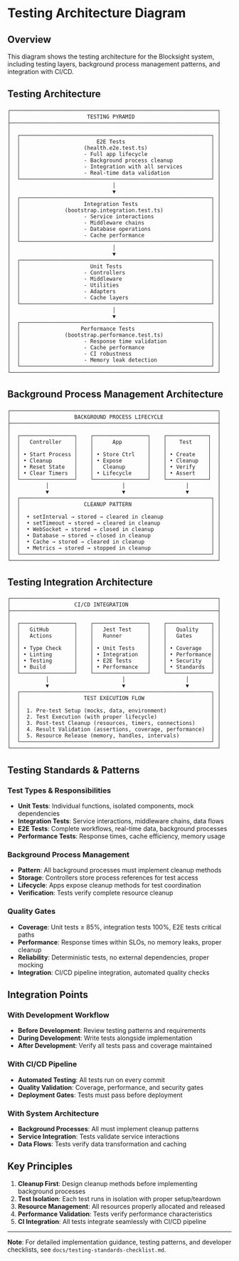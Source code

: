 # Testing Architecture Diagram

## Overview
This diagram shows the testing architecture for the Blocksight system, including testing layers, background process management patterns, and integration with CI/CD.

## Testing Architecture

```
┌─────────────────────────────────────────────────────────────────┐
│                        TESTING PYRAMID                          │
├─────────────────────────────────────────────────────────────────┤
│                                                                 │
│  ┌────────────────────────────────────────────────────────────┐ │
│  │                        E2E Tests                           │ │
│  │                    (health.e2e.test.ts)                    │ │
│  │                    - Full app lifecycle                    │ │
│  │                    - Background process cleanup            │ │
│  │                    - Integration with all services         │ │
│  │                    - Real-time data validation             │ │
│  └────────────────────────────────────────────────────────────┘ │
│                                │                                │
│                                ▼                                │
│  ┌────────────────────────────────────────────────────────────┐ │
│  │                    Integration Tests                       │ │
│  │              (bootstrap.integration.test.ts)               │ │
│  │                    - Service interactions                  │ │
│  │                    - Middleware chains                     │ │
│  │                    - Database operations                   │ │
│  │                    - Cache performance                     │ │
│  └────────────────────────────────────────────────────────────┘ │
│                                │                                │
│                                ▼                                │
│  ┌────────────────────────────────────────────────────────────┐ │
│  │                      Unit Tests                            │ │
│  │                    - Controllers                           │ │
│  │                    - Middleware                            │ │
│  │                    - Utilities                             │ │
│  │                    - Adapters                              │ │
│  │                    - Cache layers                          │ │
│  └────────────────────────────────────────────────────────────┘ │
│                                │                                │
│                                ▼                                │
│  ┌────────────────────────────────────────────────────────────┐ │
│  │                   Performance Tests                        │ │
│  │              (bootstrap.performance.test.ts)               │ │
│  │                    - Response time validation              │ │
│  │                    - Cache performance                     │ │
│  │                    - CI robustness                         │ │
│  │                    - Memory leak detection                 │ │
│  └────────────────────────────────────────────────────────────┘ │
└─────────────────────────────────────────────────────────────────┘
```

## Background Process Management Architecture

```
┌─────────────────────────────────────────────────────────────────┐
│                    BACKGROUND PROCESS LIFECYCLE                 │
├─────────────────────────────────────────────────────────────────┤
│                                                                 │
│  ┌─────────────────┐    ┌─────────────────┐    ┌─────────────┐  │
│  │   Controller    │    │      App        │    │    Test     │  │
│  │                 │    │                 │    │             │  │
│  │ • Start Process │    │ • Store Ctrl    │    │ • Create    │  │
│  │ • Cleanup       │    │ • Expose        │    │ • Cleanup   │  │
│  │ • Reset State   │    │   Cleanup       │    │ • Verify    │  │
│  │ • Clear Timers  │    │ • Lifecycle     │    │ • Assert    │  │
│  └─────────────────┘    └─────────────────┘    └─────────────┘  │
│           │                       │                   │         │
│           ▼                       ▼                   ▼         │
│  ┌────────────────────────────────────────────────────────────┐ │
│  │                    CLEANUP PATTERN                         │ │
│  │                                                            │ │
│  │  • setInterval → stored → cleared in cleanup               │ │
│  │  • setTimeout → stored → cleared in cleanup                │ │
│  │  • WebSocket → stored → closed in cleanup                  │ │
│  │  • Database → stored → closed in cleanup                   │ │
│  │  • Cache → stored → cleared in cleanup                     │ │
│  │  • Metrics → stored → stopped in cleanup                   │ │
│  └────────────────────────────────────────────────────────────┘ │
└─────────────────────────────────────────────────────────────────┘
```

## Testing Integration Architecture

```
┌─────────────────────────────────────────────────────────────────┐
│                    CI/CD INTEGRATION                            │
├─────────────────────────────────────────────────────────────────┤
│                                                                 │
│  ┌─────────────────┐    ┌─────────────────┐    ┌──────────────┐ │
│  │   GitHub        │    │   Jest Test     │    │   Quality    │ │
│  │   Actions       │    │   Runner        │    │   Gates      │ │
│  │                 │    │                 │    │              │ │
│  │ • Type Check    │    │ • Unit Tests    │    │ • Coverage   │ │
│  │ • Linting       │    │ • Integration   │    │ • Performance│ │
│  │ • Testing       │    │ • E2E Tests     │    │ • Security   │ │
│  │ • Build         │    │ • Performance   │    │ • Standards  │ │
│  └─────────────────┘    └─────────────────┘    └──────────────┘ │
│           │                       │                   │         │
│           ▼                       ▼                   ▼         │
│  ┌────────────────────────────────────────────────────────────┐ │
│  │                    TEST EXECUTION FLOW                     │ │
│  │                                                            │ │
│  │  1. Pre-test Setup (mocks, data, environment)              │ │
│  │  2. Test Execution (with proper lifecycle)                 │ │
│  │  3. Post-test Cleanup (resources, timers, connections)     │ │
│  │  4. Result Validation (assertions, coverage, performance)  │ │
│  │  5. Resource Release (memory, handles, intervals)          │ │
│  └────────────────────────────────────────────────────────────┘ │
└─────────────────────────────────────────────────────────────────┘
```

## Testing Standards & Patterns

### **Test Types & Responsibilities**
- **Unit Tests**: Individual functions, isolated components, mock dependencies
- **Integration Tests**: Service interactions, middleware chains, data flows
- **E2E Tests**: Complete workflows, real-time data, background processes
- **Performance Tests**: Response times, cache efficiency, memory usage

### **Background Process Management**
- **Pattern**: All background processes must implement cleanup methods
- **Storage**: Controllers store process references for test access
- **Lifecycle**: Apps expose cleanup methods for test coordination
- **Verification**: Tests verify complete resource cleanup

### **Quality Gates**
- **Coverage**: Unit tests ≥ 85%, integration tests 100%, E2E tests critical paths
- **Performance**: Response times within SLOs, no memory leaks, proper cleanup
- **Reliability**: Deterministic tests, no external dependencies, proper mocking
- **Integration**: CI/CD pipeline integration, automated quality checks

## Integration Points

### **With Development Workflow**
- **Before Development**: Review testing patterns and requirements
- **During Development**: Write tests alongside implementation
- **After Development**: Verify all tests pass and coverage maintained

### **With CI/CD Pipeline**
- **Automated Testing**: All tests run on every commit
- **Quality Validation**: Coverage, performance, and security gates
- **Deployment Gates**: Tests must pass before deployment

### **With System Architecture**
- **Background Processes**: All must implement cleanup patterns
- **Service Integration**: Tests validate service interactions
- **Data Flows**: Tests verify data transformation and caching

## Key Principles

1. **Cleanup First**: Design cleanup methods before implementing background processes
2. **Test Isolation**: Each test runs in isolation with proper setup/teardown
3. **Resource Management**: All resources properly allocated and released
4. **Performance Validation**: Tests verify performance characteristics
5. **CI Integration**: All tests integrate seamlessly with CI/CD pipeline

---

**Note**: For detailed implementation guidance, testing patterns, and developer checklists, see `docs/testing-standards-checklist.md`.
